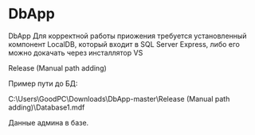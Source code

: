 # DbApp
DbApp
Для корректной работы приожения требуется установленный компонент LocalDB, который входит в SQL Server Express, либо его можно докачать через инсталлятор VS

Release (Manual path adding)

Пример пути до БД:

C:\Users\GoodPC\Downloads\DbApp-master\Release (Manual path adding)\Database1.mdf

Данные админа в базе.
